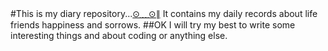 #This is my diary repository...[⊙﹏⊙∥](https://ss0.baidu.com/6ONWsjip0QIZ8tyhnq/it/u=156450846,1014404367&fm=58)
It contains my daily records about  life friends happiness and sorrows.
##OK I will try my best to write some interesting things and about coding or anything else.
